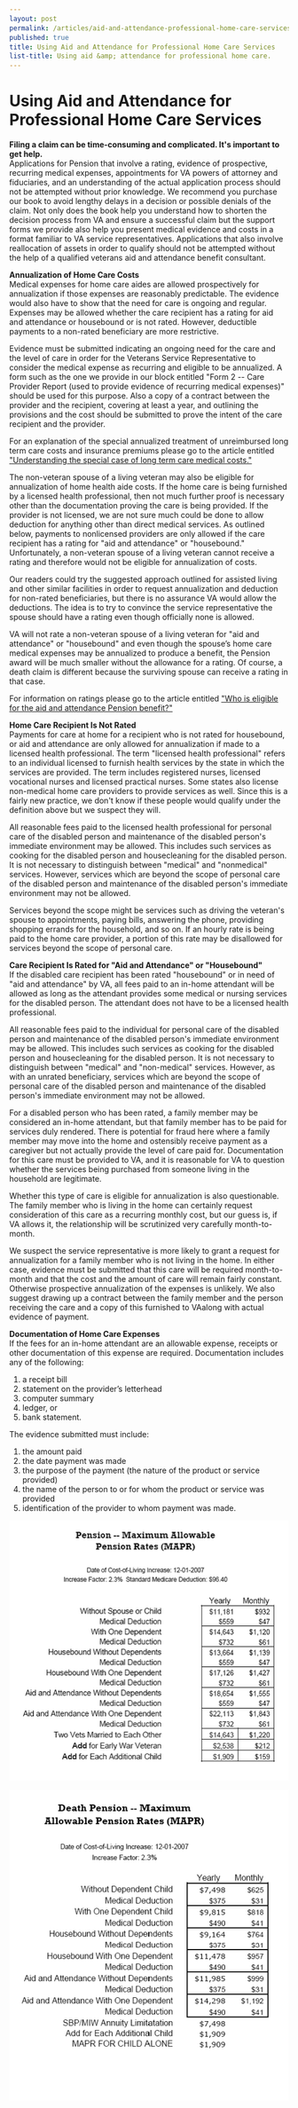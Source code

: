 ```yaml
---
layout: post
permalink: /articles/aid-and-attendance-professional-home-care-services/
published: true
title: Using Aid and Attendance for Professional Home Care Services
list-title: Using aid &amp; attendance for professional home care.
---
```


# Using Aid and Attendance for Professional Home Care Services #

**Filing a claim can be time-consuming and complicated. It's important to get help.**  
Applications for Pension that involve a rating, evidence of prospective, recurring medical expenses, appointments for VA powers of attorney and fiduciaries, and an understanding of the actual application process should not be attempted without prior knowledge. We recommend you purchase our book to avoid lengthy delays in a decision or possible denials of the claim. Not only does the book help you understand how to shorten the decision process from VA and ensure a successful claim but the support forms we provide also help you present medical evidence and costs in a format familiar to VA service representatives. Applications that also involve reallocation of assets in order to qualify should not be attempted without the help of a qualified veterans aid and attendance benefit consultant.  

**Annualization of Home Care Costs**  
Medical expenses for home care aides are allowed prospectively for annualization if those expenses are reasonably predictable. The evidence would also have to show that the need for care is ongoing and regular. Expenses may be allowed whether the care recipient has a rating for aid and attendance or housebound or is not rated. However, deductible payments to a non-rated beneficiary are more restrictive.

Evidence must be submitted indicating an ongoing need for the care and the level of care in order for the Veterans Service Representative to consider the medical expense as recurring and eligible to be annualized. A form such as the one we provide in our block entitled "Form 2 -- Care Provider Report (used to provide evidence of recurring medical expenses)" should be used for this purpose. Also a copy of a contract between the provider and the recipient, covering at least a year, and outlining the provisions and the cost should be submitted to prove the intent of the care recipient and the provider.

For an explanation of the special annualized treatment of unreimbursed long term care costs and insurance premiums please go to the article entitled ["Understanding the special case of long term care medical costs."](/Articles/understanding_special_case_long_term_care.htm)

The non-veteran spouse of a living veteran may also be eligible for annualization of home health aide costs. If the home care is being furnished by a licensed health professional, then not much further proof is necessary other than the documentation proving the care is being provided. If the provider is not licensed, we are not sure much could be done to allow deduction for anything other than direct medical services. As outlined below, payments to nonlicensed providers are only allowed if the care recipient has a rating for "aid and attendance" or "housebound." Unfortunately, a non-veteran spouse of a living veteran cannot receive a rating and therefore would not be eligible for annualization of costs.

Our readers could try the suggested approach outlined for assisted living and other similar facilities in order to request annualization and deduction for non-rated beneficiaries, but there is no assurance VA would allow the deductions. The idea is to try to convince the service representative the spouse should have a rating even though officially none is allowed.

VA will not rate a non-veteran spouse of a living veteran for "aid and attendance" or "housebound" and even though the spouse’s home care medical expenses may be annualized to produce a benefit, the Pension award will be much smaller without the allowance for a rating. Of course, a death claim is different because the surviving spouse can receive a rating in that case.

For information on ratings please go to the article entitled ["Who is eligible for the aid and attendance Pension benefit?"](/Articles/who_eligible_aid_attendance_pension_benefit.htm)

**Home Care Recipient Is Not Rated**  
Payments for care at home for a recipient who is not rated for housebound, or aid and attendance are only allowed for annualization if made to a licensed health professional. The term "licensed health professional" refers to an individual licensed to furnish health services by the state in which the services are provided. The term includes registered nurses, licensed vocational nurses and licensed practical nurses. Some states also license non-medical home care providers to provide services as well. Since this is a fairly new practice, we don't know if these people would qualify under the definition above but we suspect they will.

All reasonable fees paid to the licensed health professional for personal care of the disabled person and maintenance of the disabled person's immediate environment may be allowed. This includes such services as cooking for the disabled person and housecleaning for the disabled person. It is not necessary to distinguish between "medical" and "nonmedical" services. However, services which are beyond the scope of personal care of the disabled person and maintenance of the disabled person's immediate environment may not be allowed.

Services beyond the scope might be services such as driving the veteran's spouse to appointments, paying bills, answering the phone, providing shopping errands for the household, and so on. If an hourly rate is being paid to the home care provider, a portion of this rate may be disallowed for services beyond the scope of personal care.

**Care Recipient Is Rated for "Aid and Attendance" or "Housebound"**  
If the disabled care recipient has been rated "housebound" or in need of "aid and attendance" by VA, all fees paid to an in-home attendant will be allowed as long as the attendant provides some medical or nursing services for the disabled person. The attendant does not have to be a licensed health professional.

All reasonable fees paid to the individual for personal care of the disabled person and maintenance of the disabled person's immediate environment may be allowed. This includes such services as cooking for the disabled person and housecleaning for the disabled person. It is not necessary to distinguish between "medical" and "non-medical" services. However, as with an unrated beneficiary, services which are beyond the scope of personal care of the disabled person and maintenance of the disabled person's immediate environment may not be allowed.

For a disabled person who has been rated, a family member may be considered an in-home attendant, but that family member has to be paid for services duly rendered. There is potential for fraud here where a family member may move into the home and ostensibly receive payment as a caregiver but not actually provide the level of care paid for. Documentation for this care must be provided to VA, and it is reasonable for VA to question whether the services being purchased from someone living in the household are legitimate.

Whether this type of care is eligible for annualization is also questionable. The family member who is living in the home can certainly request consideration of this care as a recurring monthly cost, but our guess is, if VA allows it, the relationship will be scrutinized very carefully month-to-month.

We suspect the service representative is more likely to grant a request for annualization for a family member who is not living in the home. In either case, evidence must be submitted that this care will be required month-to-month and that the cost and the amount of care will remain fairly constant. Otherwise prospective annualization of the expenses is unlikely. We also suggest drawing up a contract between the family member and the person receiving the care and a copy of this furnished to VAalong with actual evidence of payment.

**Documentation of Home Care Expenses**  
If the fees for an in-home attendant are an allowable expense, receipts or other documentation of this expense are required. Documentation includes any of the following:

1. a receipt bill
2. statement on the provider’s letterhead
3. computer summary
4. ledger, or
5. bank statement.

The evidence submitted must include:

1. the amount paid
2. the date payment was made
3. the purpose of the payment (the nature of the product or service provided)
4. the name of the person to or for whom the product or service was provided
5. identification of the provider to whom payment was made.

![Pension Rates - Maximum Allowable Pension Rates](/assets/pension_mapr.gif)

![Death Pension - Maximum Allowable Pension Rates](/assets/death-pension_mapr.gif)